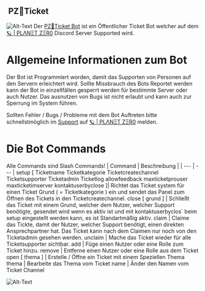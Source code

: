 ## <img src=""> PZ🎫Ticket
<img src="https://github.com/PLANET-ZER0-Development/.github/blob/4f579f203797fd56be1f46a9fa74eb00124b91d9/profile/Logo.png" alt="Alt-Text" title="Logo" />
Der <a href="https://discord.gg/JpStcqah5y">PZ🎫Ticket Bot</a> ist ein Öffentlicher Ticket Bot welcher auf dem <a href="https://discord.gg/JpStcqah5y">🪐 | PLΛNΞT ZΞR0<a> Discord Server Supported wird.
  
# Allgemeine Informationen zum Bot
Der Bot ist Programmiert worden, damit das Supporten von Personen auf den Servern erleichtert wird. Sollte Missbrauch des Bots Reportet werden kann der Bot in einzellfällen gesperrt werden für bestimmte Server oder auch Nutzer. Das ausnutzen von Bugs ist nicht erlaubt und kann auch zur Sperrung im System führen.

  Sollten Fehler / Bugs / Probleme mit dem Bot Auftreten bitte schnellstmöglich im <a href="">Support</a> auf <a href="https://discord.gg/JpStcqah5y">🪐 | PLΛNΞT ZΞR0<a> melden.
# Die Bot Commands
  Alle Commands sind Slash Commands!
  | Command | Beschreibung |
| --- | --- |
setup [ Ticketname Ticketkategorie Ticketcreatechannel Ticketsupporter Ticketadmin Ticketlog allowfeedback maxticketprouser maxticketimserver kontaktuserbyclose ]| Richtet das Ticket system für einen Ticket Grund ( = Ticketkategorie ) ein und sendet das Panel zum Öffnen des Tickets in den Ticketcreatechannel.
close [ grund ] | Schließt das Ticket mit einem Grund, welcher dem Nutzer, welcher Support benötigte, gesendet wird wenn es aktiv ist und mit kontaktuserbyclos` beim setup eingestellt werden kann, es ist Standartmäßig aktiv. 
claim | Claime das Tickte, damit der Nutzer, welcher Support benötigt, einen direkten Ansprechpartner hat. Das Ticket kann nach dem Claimen nur noch von den Ticketadmin gesehen werden.
unclaim | Mache das Ticket wieder für alle Ticketsupporter sichtbar.
add | Füge einen Nutzer oder eine Rolle zum Ticket hinzu.
remove | Entferne einen Nutzer oder eine Rolle aus dem Ticket
open [ thema ] | Erstelle / Öffne ein Ticket mit einem Speziellen Thema
thema |  Bearbeite das Thema vom Ticket
name |  Änder den Namen vom Ticket Channel


<img src="https://github.com/PLANET-ZER0-Development/.github/blob/4f579f203797fd56be1f46a9fa74eb00124b91d9/profile/Logo.png" alt="Alt-Text" title="Logo" />

